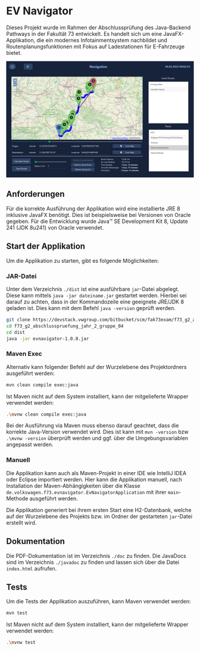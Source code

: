 # EV Navigator
Dieses Projekt wurde im Rahmen der Abschlussprüfung des Java-Backend Pathways in der Fakultät 73 entwickelt.
Es handelt sich um eine JavaFX-Applikation, die ein modernes Infotainmentsystem nachbildet und Routenplanungsfunktionen
mit Fokus auf Ladestationen für E-Fahrzeuge bietet.

![Screenshot der Applikation](doc/screenshot.png)

## Anforderungen

Für die korrekte Ausführung der Applikation wird eine installierte JRE 8 inklusive JavaFX benötigt. Dies ist
beispielsweise bei Versionen von Oracle gegeben. 
Für die Entwicklung wurde Java™ SE Development Kit 8, Update 241 (JDK 8u241) von Oracle verwendet.

## Start der Applikation

Um die Applikation zu starten, gibt es folgende Möglichkeiten:

### JAR-Datei
Unter dem Verzeichnis `./dist` ist eine ausführbare `jar`-Datei abgelegt. Diese kann mittels `java -jar dateiname.jar`
gestartet werden. Hierbei sei darauf zu achten, dass in der Kommandozeile eine geeignete JRE/JDK 8 geladen ist. Dies kann 
mit dem Befehl `java -version` geprüft werden.

```bash
git clone https://devstack.vwgroup.com/bitbucket/scm/fak73exam/f73_g2_abschlusspruefung_jahr_2_gruppe_04.git
cd f73_g2_abschlusspruefung_jahr_2_gruppe_04
cd dist
java -jar evnavigator-1.0.0.jar
```

### Maven Exec
Alternativ kann folgender Befehl auf der Wurzelebene des Projektordners ausgeführt werden:
```bash
mvn clean compile exec:java
```

Ist Maven nicht auf dem System installiert, kann der mitgelieferte Wrapper verwendet werden:

```bash
.\mvnw clean compile exec:java
```

Bei der Ausführung via Maven muss ebenso darauf geachtet, dass die korrekte Java-Version verwendet wird. 
Dies ist kann mit `mvn -version` bzw `.\mvnw -version` überprüft werden und ggf. über die Umgebungsvariablen
angepasst werden.

### Manuell

Die Applikation kann auch als Maven-Projekt in einer IDE wie IntelliJ IDEA oder Eclipse importiert werden.
Hier kann die Applikation manuell, nach Installation der Maven-Abhängigkeiten über die Klasse 
`de.volkswagen.f73.evnavigator.EvNavigatorApplication` mit ihrer `main`-Methode ausgeführt werden.

Die Applikation generiert bei ihrem ersten Start eine H2-Datenbank, welche auf der Wurzelebene des Projekts bzw. 
im Ordner der gestarteten `jar`-Datei erstellt wird.


## Dokumentation
Die PDF-Dokumentation ist im Verzeichnis `./doc` zu finden.
Die JavaDocs sind im Verzeichnis `./javadoc` zu finden und lassen sich über die Datei `index.html` aufrufen.

## Tests

Um die Tests der Applikation auszuführen, kann Maven verwendet werden:

```bash
mvn test
```

Ist Maven nicht auf dem System installiert, kann der mitgelieferte Wrapper verwendet werden:

```bash
.\mvnw test
```